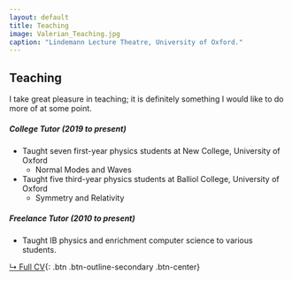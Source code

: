 ```yaml
---
layout: default
title: Teaching
image: Valerian_Teaching.jpg
caption: "Lindemann Lecture Theatre, University of Oxford."
---
```


## Teaching

I take great pleasure in teaching; it is definitely something I would like to do more of at some point.

##### College Tutor (2019 to present)
* Taught seven first-year physics students at New College, University of Oxford
  * Normal Modes and Waves
* Taught five third-year physics students at Balliol College, University of Oxford
  * Symmetry and Relativity

##### Freelance Tutor (2010 to present)
* Taught IB physics and enrichment computer science to various students.

[↳ Full CV](assets/files/CV_Valerian.pdf){: .btn .btn-outline-secondary .btn-center}

